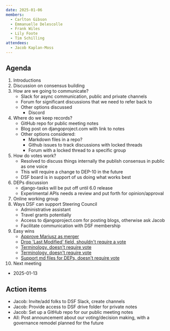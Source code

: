 ```yaml
---
date: 2025-01-06
members:
  - Carlton Gibson
  - Emmanuelle Delescolle
  - Frank Wiles
  - Lily Foote
  - Tim Schilling
attendees:
  - Jacob Kaplan-Moss
---
```


## Agenda

1. Introductions
2. Discussion on consensus building
3. How are we going to communicate?
   - Slack for async communication, public and private channels
   - Forum for significant discussions that we need to refer back to
   - Other options discussed
     - Discord
4. Where do we keep records?
   - GitHub repo for public meeting notes
   - Blog post on djangoproject.com with link to notes
   - Other options considered:
     - Markdown files in a repo?
     - Github issues to track discussions with locked threads
     - Forum with a locked thread to a specific group
5. How do votes work?
   - Resolved to discuss things internally the publish consensus in public as one voice
   - This will require a change to DEP-10 in the future
   - DSF board is in support of us doing what works best
6. DEPs discussion
   - django-tasks will be put off until 6.0 release
   - Experimental APIs needs a review and put forth for opinion/approval
7. Online working group
8. Ways DSF can support Steering Council
   - Administrative assistant
   - Travel grants potentially
   - Access to djangoproject.com for posting blogs, otherwise ask Jacob
   - Facilitate communication with DSF membership
9. Easy wins
   - [Approve Mariusz as merger](https://forum.djangoproject.com/t/adding-a-new-merger/36143/6)
   - [Drop 'Last Modified' field, shouldn't require a vote](https://github.com/django/deps/pull/64)
   - [Terminology, doesn't require vote](https://github.com/django/deps/pull/91)
   - [Terminology, doesn't require vote](https://github.com/django/deps/pull/95)
   - [Support md files for DEPs, doesn't require vote](https://github.com/django/deps/pull/94)
10. Next meeting
   - 2025-01-13

## Action items

- Jacob: Invite/add folks to DSF Slack, create channels
- Jacob: Provide access to DSF drive folder for private notes
- Jacob: Set up a GitHub repo for our public meeting notes
- All: Post announcement about our voting/decision making, with a governance remodel planned for the future

